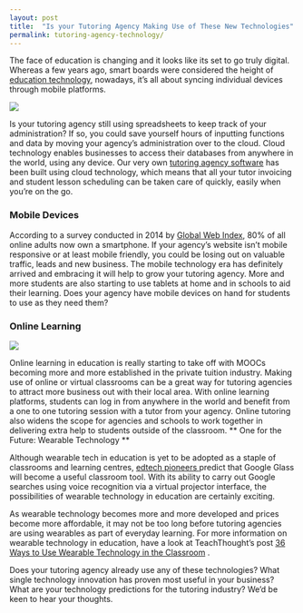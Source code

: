 ```yaml
---
layout: post
title:  "Is your Tutoring Agency Making Use of These New Technologies"
permalink: tutoring-agency-technology/
---
```

The face of education is changing and it looks like its set to go truly
digital. Whereas a few years ago, smart boards were considered the height of 
[education technology](http://www.tutorcruncher.com/technology-teaching-ideas-for-private-tutors/), 
nowadays, it’s all about syncing individual devices
through mobile platforms.

<div class="img-holder full-width">
   <img src="{{ site.static}}/img/blogs/cloud.gif" alt-text="cloud"/>
</div>

Is your tutoring agency still using spreadsheets to keep track of your
administration? If so, you could save yourself hours of inputting functions
and data by moving your agency’s administration over to the cloud. Cloud
technology enables businesses to access their databases from anywhere in the
world, using any device. Our very own 
[tutoring agency software](http://www.tutorcruncher.com) 
has been built using cloud technology, which
means that all your tutor invoicing and student lesson scheduling can be taken
care of quickly, easily when you’re on the go.

### Mobile Devices

According to a survey conducted in 2014 by 
[Global Web Index](http://insight.globalwebindex.net/device-q3-2014), 
80% of all online adults now
own a smartphone. If your agency’s website isn’t mobile responsive or at least
mobile friendly, you could be losing out on valuable traffic, leads and new
business. The mobile technology era has definitely arrived and embracing it
will help to grow your tutoring agency. More and more students are also
starting to use tablets at home and in schools to aid their learning. Does
your agency have mobile devices on hand for students to use as they need them?

### Online Learning

<div class="img-holder full-width">
   <img src="{{ site.static}}/img/blogs/online-learning-XSmall.jpg" alt-text="online-learning-XSmall"/>
</div>

Online learning in education is really starting to take off with
MOOCs becoming more and more established in the private tuition industry.
Making use of online or virtual classrooms can be a great way for tutoring
agencies to attract more business out with their local area. With online
learning platforms, students can log in from anywhere in the world and benefit
from a one to one tutoring session with a tutor from your agency. Online
tutoring also widens the scope for agencies and schools to work together in
delivering extra help to students outside of the classroom.  ** One for the
Future: Wearable Technology **

Although wearable tech in education is yet to be adopted as a staple of
classrooms and learning centres, [ edtech pioneers
](http://www.edudemic.com/guides/the-teachers-guide-to-google-glass/) predict
that Google Glass will become a useful classroom tool. With its ability to
carry out Google searches using voice recognition via a virtual projector
interface, the possibilities of wearable technology in education are certainly
exciting.

As wearable technology becomes more and more developed and prices become more
affordable, it may not be too long before tutoring agencies are using
wearables as part of everyday learning. For more information on wearable
technology in education, have a look at TeachThought’s post 
[36 Ways to Use Wearable Technology in the Classroom](http://www.teachthought.com/technology/36-ways-to-use-wearable-technology-in-the-classroom/) .

Does your tutoring agency already use any of these technologies? What single
technology innovation has proven most useful in your business? What are your
technology predictions for the tutoring industry? We’d be keen to hear your
thoughts.
